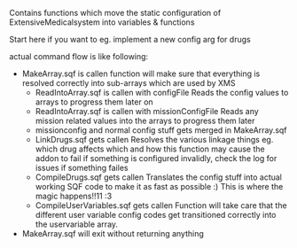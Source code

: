 Contains functions which move the static configuration of ExtensiveMedicalsystem into variables & functions

Start here if you want to eg. implement a new config arg for drugs


actual command flow is like following:
- MakeArray.sqf is callen
  function will make sure that everything is resolved correctly into sub-arrays which are used by XMS
  - ReadIntoArray.sqf is callen with configFile
    Reads the config values to arrays to progress them later on
  - ReadIntoArray.sqf is callen with missionConfigFile
    Reads any mission related values into the arrays to progress them later
  - missionconfig and normal config stuff gets merged in MakeArray.sqf
  - LinkDrugs.sqf gets callen
    Resolves the various linkage things eg. which drug affects which and how
    this function may cause the addon to fail if something is configured invalidly, check the log for issues if something failes
  - CompileDrugs.sqf gets callen
    Translates the config stuff into actual working SQF code to make it as fast as possible :)
    This is where the magic happens!!11 :3
  - CompileUserVariables.sqf gets callen
    Function will take care that the different user variable config codes get transitioned correctly into the uservariable array.
- MakeArray.sqf will exit without returning anything